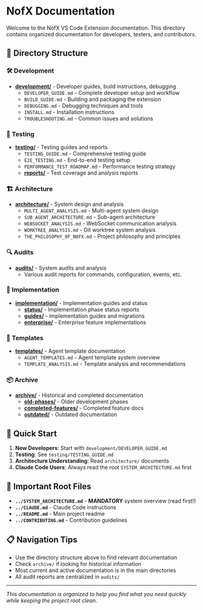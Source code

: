 # NofX Documentation

Welcome to the NofX VS Code Extension documentation. This directory contains organized documentation for developers, testers, and contributors.

## 📁 Directory Structure

### 🛠️ Development
- **[development/](development/)** - Developer guides, build instructions, debugging
  - `DEVELOPER_GUIDE.md` - Complete developer setup and workflow
  - `BUILD_GUIDE.md` - Building and packaging the extension
  - `DEBUGGING.md` - Debugging techniques and tools
  - `INSTALL.md` - Installation instructions
  - `TROUBLESHOOTING.md` - Common issues and solutions

### 🧪 Testing
- **[testing/](testing/)** - Testing guides and reports
  - `TESTING_GUIDE.md` - Comprehensive testing guide
  - `E2E_TESTING.md` - End-to-end testing setup
  - `PERFORMANCE_TEST_ROADMAP.md` - Performance testing strategy
  - **[reports/](testing/reports/)** - Test coverage and analysis reports

### 🏗️ Architecture
- **[architecture/](architecture/)** - System design and analysis
  - `MULTI_AGENT_ANALYSIS.md` - Multi-agent system design
  - `SUB_AGENT_ARCHITECTURE.md` - Sub-agent architecture
  - `WEBSOCKET_ANALYSIS.md` - WebSocket communication analysis
  - `WORKTREE_ANALYSIS.md` - Git worktree system analysis
  - `THE_PHILOSOPHY_OF_NOFX.md` - Project philosophy and principles

### 🔍 Audits
- **[audits/](audits/)** - System audits and analysis
  - Various audit reports for commands, configuration, events, etc.

### 🚀 Implementation
- **[implementation/](implementation/)** - Implementation guides and status
  - **[status/](implementation/status/)** - Implementation phase status reports
  - **[guides/](implementation/guides/)** - Implementation guides and migrations
  - **[enterprise/](implementation/enterprise/)** - Enterprise feature implementations

### 📝 Templates
- **[templates/](templates/)** - Agent template documentation
  - `AGENT_TEMPLATES.md` - Agent template system overview
  - `TEMPLATE_ANALYSIS.md` - Template analysis and recommendations

### 📦 Archive
- **[archive/](archive/)** - Historical and completed documentation
  - **[old-phases/](archive/old-phases/)** - Older development phases
  - **[completed-features/](archive/completed-features/)** - Completed feature docs
  - **[outdated/](archive/outdated/)** - Outdated documentation

## 🚀 Quick Start

1. **New Developers**: Start with `development/DEVELOPER_GUIDE.md`
2. **Testing**: See `testing/TESTING_GUIDE.md`
3. **Architecture Understanding**: Read `architecture/` documents
4. **Claude Code Users**: Always read the root `SYSTEM_ARCHITECTURE.md` first

## 🔗 Important Root Files

- **`../SYSTEM_ARCHITECTURE.md`** - **MANDATORY** system overview (read first!)
- **`../CLAUDE.md`** - Claude Code instructions
- **`../README.md`** - Main project readme
- **`../CONTRIBUTING.md`** - Contribution guidelines

## 📋 Navigation Tips

- Use the directory structure above to find relevant documentation
- Check `archive/` if looking for historical information
- Most current and active documentation is in the main directories
- All audit reports are centralized in `audits/`

---

*This documentation is organized to help you find what you need quickly while keeping the project root clean.*